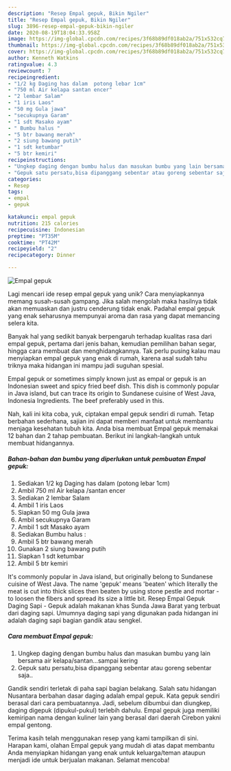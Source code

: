 ```yaml
---
description: "Resep Empal gepuk, Bikin Ngiler"
title: "Resep Empal gepuk, Bikin Ngiler"
slug: 3896-resep-empal-gepuk-bikin-ngiler
date: 2020-08-19T18:04:33.958Z
image: https://img-global.cpcdn.com/recipes/3f68b89df018ab2a/751x532cq70/empal-gepuk-foto-resep-utama.jpg
thumbnail: https://img-global.cpcdn.com/recipes/3f68b89df018ab2a/751x532cq70/empal-gepuk-foto-resep-utama.jpg
cover: https://img-global.cpcdn.com/recipes/3f68b89df018ab2a/751x532cq70/empal-gepuk-foto-resep-utama.jpg
author: Kenneth Watkins
ratingvalue: 4.3
reviewcount: 7
recipeingredient:
- "1/2 kg Daging has dalam  potong lebar 1cm"
- "750 ml Air kelapa santan encer"
- "2 lembar Salam"
- "1 iris Laos"
- "50 mg Gula jawa"
- "secukupnya Garam"
- "1 sdt Masako ayam"
- " Bumbu halus "
- "5 btr bawang merah"
- "2 siung bawang putih"
- "1 sdt ketumbar"
- "5 btr kemiri"
recipeinstructions:
- "Ungkep daging dengan bumbu halus dan masukan bumbu yang lain bersama air kelapa/santan...sampai kering"
- "Gepuk satu persatu,bisa dipanggang sebentar atau goreng sebentar saja.."
categories:
- Resep
tags:
- empal
- gepuk

katakunci: empal gepuk 
nutrition: 215 calories
recipecuisine: Indonesian
preptime: "PT35M"
cooktime: "PT42M"
recipeyield: "2"
recipecategory: Dinner

---
```



![Empal gepuk](https://img-global.cpcdn.com/recipes/3f68b89df018ab2a/751x532cq70/empal-gepuk-foto-resep-utama.jpg)

Lagi mencari ide resep empal gepuk yang unik? Cara menyiapkannya memang susah-susah gampang. Jika salah mengolah maka hasilnya tidak akan memuaskan dan justru cenderung tidak enak. Padahal empal gepuk yang enak seharusnya mempunyai aroma dan rasa yang dapat memancing selera kita.

Banyak hal yang sedikit banyak berpengaruh terhadap kualitas rasa dari empal gepuk, pertama dari jenis bahan, kemudian pemilihan bahan segar, hingga cara membuat dan menghidangkannya. Tak perlu pusing kalau mau menyiapkan empal gepuk yang enak di rumah, karena asal sudah tahu triknya maka hidangan ini mampu jadi suguhan spesial.

Empal gepuk or sometimes simply known just as empal or gepuk is an Indonesian sweet and spicy fried beef dish. This dish is commonly popular in Java island, but can trace its origin to Sundanese cuisine of West Java, Indonesia Ingredients. The beef preferably used in this.


Nah, kali ini kita coba, yuk, ciptakan empal gepuk sendiri di rumah. Tetap berbahan sederhana, sajian ini dapat memberi manfaat untuk membantu menjaga kesehatan tubuh kita. Anda bisa membuat Empal gepuk memakai 12 bahan dan 2 tahap pembuatan. Berikut ini langkah-langkah untuk membuat hidangannya.

<!--inarticleads1-->

##### Bahan-bahan dan bumbu yang diperlukan untuk pembuatan Empal gepuk:

1. Sediakan 1/2 kg Daging has dalam  (potong lebar 1cm)
1. Ambil 750 ml Air kelapa /santan encer
1. Sediakan 2 lembar Salam
1. Ambil 1 iris Laos
1. Siapkan 50 mg Gula jawa
1. Ambil secukupnya Garam
1. Ambil 1 sdt Masako ayam
1. Sediakan  Bumbu halus :
1. Ambil 5 btr bawang merah
1. Gunakan 2 siung bawang putih
1. Siapkan 1 sdt ketumbar
1. Ambil 5 btr kemiri


It&#39;s commonly popular in Java island, but originally belong to Sundanese cuisine of West Java. The name &#39;gepuk&#39; means &#39;beaten&#39; which literally the meat is cut into thick slices then beaten by using stone pestle and mortar - to loosen the fibers and spread its size a little bit. Resep Empal Gepuk Daging Sapi - Gepuk adalah makanan khas Sunda Jawa Barat yang terbuat dari daging sapi. Umumnya daging sapi yang digunakan pada hidangan ini adalah daging sapi bagian gandik atau sengkel. 

<!--inarticleads2-->

##### Cara membuat Empal gepuk:

1. Ungkep daging dengan bumbu halus dan masukan bumbu yang lain bersama air kelapa/santan...sampai kering
1. Gepuk satu persatu,bisa dipanggang sebentar atau goreng sebentar saja..


Gandik sendiri terletak di paha sapi bagian belakang. Salah satu hidangan Nusantara berbahan dasar daging adalah empal gepuk. Kata gepuk sendiri berasal dari cara pembuatannya. Jadi, sebelum dibumbui dan diungkep, daging digepuk (dipukul-pukul) terlebih dahulu. Empal gepuk juga memiliki kemiripan nama dengan kuliner lain yang berasal dari daerah Cirebon yakni empal gentong. 

Terima kasih telah menggunakan resep yang kami tampilkan di sini. Harapan kami, olahan Empal gepuk yang mudah di atas dapat membantu Anda menyiapkan hidangan yang enak untuk keluarga/teman ataupun menjadi ide untuk berjualan makanan. Selamat mencoba!
